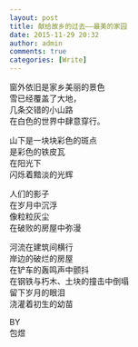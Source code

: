 ```yaml
---
layout: post
title: 献给故乡的过去——最美的家园
date: 2015-11-29 20:32
author: admin
comments: true
categories: [Write]
---
```

<p>窗外依旧是家乡美丽的景色<br>
雪已经覆盖了大地，<br>
几条交错的小山路<br>
在白色的世界中肆意穿行。</p>
<p>山下是一块块彩色的斑点<br>
是彩色的铁皮瓦<br>
在阳光下<br>
闪烁着黯淡的光辉</p>
<p>人们的影子<br>
在岁月中沉浮<br>
像粒粒灰尘<br>
在破败的房屋中弥漫</p>
<p>河流在建筑间横行<br>
岸边的破烂的房屋<br>
在铲车的轰鸣声中颤抖<br>
在钢铁与朽木、土块的撞击中倒塌<br>
留下岁月的眼泪<br>
浇灌着初生的幼苗</p>
<p>BY<br>
包煜</p>
